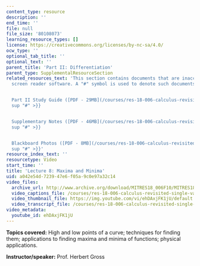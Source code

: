 ```yaml
---
content_type: resource
description: ''
end_time: ''
file: null
file_size: '80108073'
learning_resource_types: []
license: https://creativecommons.org/licenses/by-nc-sa/4.0/
ocw_type: ''
optional_tab_title: ''
optional_text: ''
parent_title: 'Part II: Differentiation'
parent_type: SupplementalResourceSection
related_resources_text: 'This section contains documents that are inaccessible to
  screen reader software. A "#" symbol is used to denote such documents.


  Part II Study Guide ([PDF - 29MB](/courses/res-18-006-calculus-revisited-single-variable-calculus-fall-2010/resources/mitres_18_006_study_2-1)){{<
  sup "#" >}}


  Supplementary Notes ([PDF - 46MB](/courses/res-18-006-calculus-revisited-single-variable-calculus-fall-2010/resources/mitres_18_006_supp_notes-1)){{<
  sup "#" >}}


  Blackboard Photos ([PDF - 8MB](/courses/res-18-006-calculus-revisited-single-variable-calculus-fall-2010/resources/mitres_18_006_blackboard-1)){{<
  sup "#" >}}'
resource_index_text: ''
resourcetype: Video
start_time: ''
title: 'Lecture 8: Maxima and Minima'
uid: a042e54d-7239-47e6-f05a-9c0e97a32c14
video_files:
  archive_url: http://www.archive.org/download/MITRES18_006F10/MITRES18_006F10_26_0208_300k.mp4
  video_captions_file: /courses/res-18-006-calculus-revisited-single-variable-calculus-fall-2010/dba409fde18054aeb14a1ebedb3c5c7c_ehDAxjFK1jU.vtt
  video_thumbnail_file: https://img.youtube.com/vi/ehDAxjFK1jU/default.jpg
  video_transcript_file: /courses/res-18-006-calculus-revisited-single-variable-calculus-fall-2010/c67270f935de902edc72a8760413ebf5_ehDAxjFK1jU.pdf
video_metadata:
  youtube_id: ehDAxjFK1jU
---
```


**Topics covered:** High and low points of a curve; techniques for finding them; applications to finding maxima and minima of functions; physical applications.

**Instructor/speaker:** Prof. Herbert Gross

